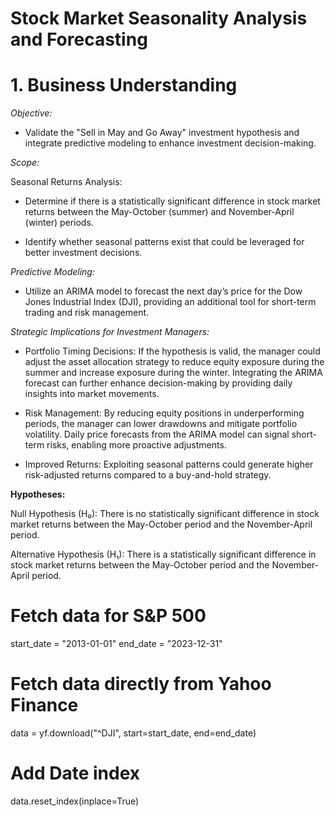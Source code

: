 # Stock Market Seasonality Analysis and Forecasting
# 1. Business Understanding

*Objective:*

- Validate the "Sell in May and Go Away" investment hypothesis and integrate predictive modeling to enhance investment decision-making.

*Scope:*

Seasonal Returns Analysis:

- Determine if there is a statistically significant difference in stock market returns between the May-October (summer) and November-April (winter) periods.

- Identify whether seasonal patterns exist that could be leveraged for better investment decisions.

*Predictive Modeling:*

- Utilize an ARIMA model to forecast the next day’s price for the Dow Jones Industrial Index (DJI), providing an additional tool for short-term trading and risk management.


*Strategic Implications for Investment Managers:*

- Portfolio Timing Decisions: If the hypothesis is valid, the manager could adjust the asset allocation strategy to reduce equity exposure during the summer and increase exposure during the winter. Integrating the ARIMA forecast can further enhance decision-making by providing daily insights into market movements.

- Risk Management: By reducing equity positions in underperforming periods, the manager can lower drawdowns and mitigate portfolio volatility. Daily price forecasts from the ARIMA model can signal short-term risks, enabling more proactive adjustments.

- Improved Returns: Exploiting seasonal patterns could generate higher risk-adjusted returns compared to a buy-and-hold strategy.

**Hypotheses:**

Null Hypothesis (H₀): There is no statistically significant difference in stock market returns between the May-October period and the November-April period.

Alternative Hypothesis (H₁): There is a statistically significant difference in stock market returns between the May-October period and the November-April period.

# Fetch data for S&P 500
start_date = "2013-01-01"
end_date = "2023-12-31"

# Fetch data directly from Yahoo Finance
data = yf.download("^DJI", start=start_date, end=end_date)

# Add Date index
data.reset_index(inplace=True)





